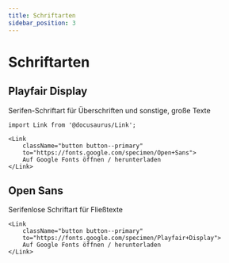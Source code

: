 ```yaml
---
title: Schriftarten
sidebar_position: 3
---
```


# Schriftarten

## Playfair Display

Serifen-Schriftart für Überschriften und sonstige, große Texte

```mdx-code-block
import Link from '@docusaurus/Link';

<Link
    className="button button--primary"
    to="https://fonts.google.com/specimen/Open+Sans">
    Auf Google Fonts öffnen / herunterladen
</Link>
```

## Open Sans

Serifenlose Schriftart für Fließtexte

```mdx-code-block
<Link
    className="button button--primary"
    to="https://fonts.google.com/specimen/Playfair+Display">
    Auf Google Fonts öffnen / herunterladen
</Link>
```
